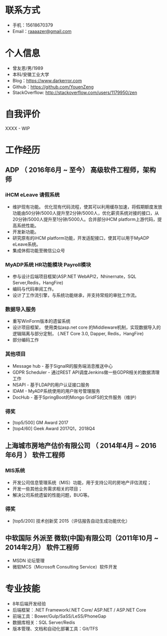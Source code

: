 
# 联系方式

- 手机：15618670379
- Email：raaaazer@gmail.com

# 个人信息

- 曾友恩/男/1989
- 本科/安徽工业大学
- Blog：https://www.darkerror.com
- Github：https://github.com/YouenZeng
- StackOverflow: http://stackoverflow.com/users/1179950/zen

# 自我评价

XXXX - WIP

# 工作经历

## ADP （ 2016年6月 ~ 至今） 高级软件工程师，架构师

### iHCM eLeave 请假系统

- 维护现有功能。 优化现有代码流程，使其可以利用缓存加速，将假期额度发放功能由50分钟/5000人提升至2分钟/5000人，优化薪资系统对接的接口，从20分钟/5000人提升至1分钟/5000人。合并部分iHCM platform上游代码，提高系统性能。
- 开发新功能。
- 研究原有的iHCM platform功能，开发适配接口，使其可以用于MyADP eLeave系统。
- 集成休假功能至微信公众号

### MyADP系统 HR功能模块 Payroll模块

- 参与设计后端项目框架(ASP.NET WebAPI2，Nhinernate，SQL Server,Redis，HangFire)
- 编码与代码审阅工作。
- 设计了工作流引擎，与系统功能继承，并支持常规的审批工作流。

### 数据导入服务

- 重写WinForm版本的遗留系统
- 设计项目框架， 使用类似asp.net core 的Middleware机制，实现数据导入的逻辑隔离与部分定制， (.NET Core 3.0, Dapper, Redis，HangFire)
- 部分编码工作

### 其他项目

- Message hub - 基于SignalR的服务端消息推送中心
- GDPR Scheduler - 通过REST API调度Jenkins做一些GDPR相关的数据清理工作
- NSAPI - 基于LDAP的用户认证接口服务
- IDAM - MyADP系统使用的用户账号管理服务
- DocHub - 基于SpringBoot的Mongo GridFS的文件服务（维护）

### 得奖

- [top5/500] GM Award 2017
- [top4/60]  Geek Award 2017Q1，2018Q4
  
## 上海城市房地产估价有限公司 （ 2014年4月 ~ 2016年6月 ）  软件工程师

### MIS系统

- 开发公司信息管理系统（MIS）功能，用于支持公司的房地产评估流程；
- 开发一些其他业务需求相关的项目；
- 解决公司系统遗留的性能问题，BUG等。

### 得奖

- [top5/200] 技术创新奖 2015（评估报告自动生成功能优化）

## 中软国际 外派至 微软(中国)有限公司（2011年10月  ~ 2014年2月） 软件工程师

- MSDN 论坛管理
- 微软MCS（Microsoft Consulting Service）软件开发

# 专业技能

- 8年后端开发经验
- 后端框架：.NET Framework/.NET Core/ ASP.NET / ASP.NET Core
- 前端工具：Bower/Gulp/SaSS/LeSS/PhoneGap
- 数据库相关：SQL Server/Redis
- 版本管理、文档和自动化部署工具：Git/TFS
